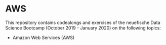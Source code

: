 # AWS

This repository contains codealongs and exercises of the neuefische Data Science Bootcamp (October 2019 - January 2020) on the following topics:

- Amazon Web Services (AWS)
